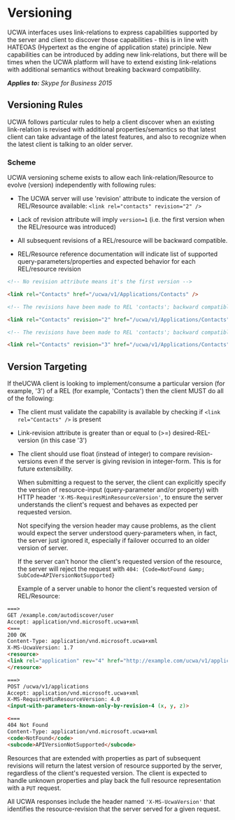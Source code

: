 
# Versioning
UCWA interfaces uses link-relations to express capabilities supported by the server and client to discover those capabilities - this is in line with HATEOAS (Hypertext as the engine of application state) principle. New capabilities can be introduced by adding new link-relations, but there will be times when the UCWA platform will have to extend existing link-relations with additional semantics without breaking backward compatibility.


 _**Applies to:** Skype for Business 2015_




## Versioning Rules

UCWA follows particular rules to help a client discover when an existing link-relation is revised with additional properties/semantics so that latest client can take advantage of the latest features, and also to recognize when the latest client is talking to an older server.


### Scheme

UCWA versioning scheme exists to allow each link-relation/Resource to evolve (version) independently with following rules:


- The UCWA server will use 'revision' attribute to indicate the version of REL/Resource available: `<link rel="contacts" revision="2" />`

- Lack of revision attribute will imply `version=1` (i.e. the first version when the REL/resource was introduced)

- All subsequent revisions of a REL/resource will be backward compatible.

- REL/Resource reference documentation will indicate list of supported query-parameters/properties and expected behavior for each REL/resource revision


```HTML
<!-- No revision attribute means it's the first version -->

<link rel="Contacts" href="/ucwa/v1/Applications/Contacts" />

<!-- The revisions have been made to REL 'contacts'; backward compatible with revision '1' -->

<link rel="Contacts" revision="2" href="/ucwa/v1/Applications/Contacts" />

<!-- The revisions have been made to REL 'contacts'; backward compatible with revisions '1' &amp; '2' -->

<link rel="Contacts" revision="3" href="/ucwa/v1/Applications/Contacts" />
```


## Version Targeting

If theUCWA client is looking to implement/consume a particular version (for example, '3') of a REL (for example, 'Contacts') then the client MUST do all of the following:


- The client must validate the capability is available by checking if `<link rel="Contacts" />` is present

- Link-revision attribute is greater than or equal to (>=) desired-REL-version (in this case '3')

- The client should use float (instead of integer) to compare revision-versions even if the server is giving revision in integer-form. This is for future extensibility.

  When submitting a request to the server, the client can explicitly specify the version of resource-input (query-parameter and/or property) with HTTP header `'X-MS-RequiresMinResourceVersion'`, to ensure the server understands the client's request and behaves as expected per requested version.

  Not specifying the version header may cause problems, as the client would expect the server understood query-parameters when, in fact, the server just ignored it, especially if failover occurred to an older version of server.

  If the server can't honor the client's requested version of the resource, the server will reject the request with `404: {Code=NotFound &amp; SubCode=APIVersionNotSupported}`

  Example of a server unable to honor the client's requested version of REL/Resource:



 ```HTML
 ===>
GET /example.com/autodiscover/user
Accept: application/vnd.microsoft.ucwa+xml
<===
200 OK
Content-Type: application/vnd.microsoft.ucwa+xml
X-MS-UcwaVersion: 1.7
<resource>
<link rel="application" rev="4" href="http://example.com/ucwa/v1/applications" />
</resource>

===>
POST /ucwa/v1/applications
Accept: application/vnd.microsoft.ucwa+xml
X-MS-RequiresMinResourceVersion: 4.0
<input-with-parameters-known-only-by-revision-4 (x, y, z)>

<===
404 Not Found
Content-Type: application/vnd.microsoft.ucwa+xml
<code>NotFound</code>
<subcode>APIVersionNotSupported</subcode>
 ```

Resources that are extended with properties as part of subsequent revisions will return the latest version of resource supported by the server, regardless of the client's requested version. The client is expected to handle unknown properties and play back the full resource representation with a `PUT` request.

All UCWA responses include the header named `'X-MS-UcwaVersion'` that identifies the resource-revision that the server served for a given request.

